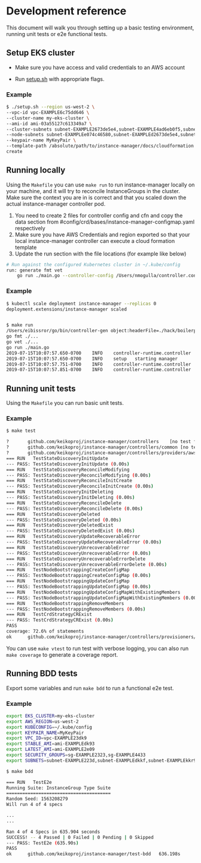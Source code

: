# Development reference

This document will walk you through setting up a basic testing environment, running unit tests or e2e functional tests.

## Setup EKS cluster

- Make sure you have access and valid credentials to an AWS account

- Run [setup.sh](../tests-bdd/setup/setup.sh) with appropriate flags.

### Example

```bash
$ ./setup.sh --region us-west-2 \
--vpc-id vpc-EXAMPLE6c75dd646 \
--cluster-name my-eks-cluster \
--ami-id ami-03a55127c613349a7 \
--cluster-subnets subnet-EXAMPLE2673de5e4,subnet-EXAMPLE4ad6eb0f5,subnet-EXAMPLE3ce858b2a \
--node-subnets subnet-EXAMPLEe074c46580,subnet-EXAMPLEd2673de5e4,subnet-EXAMPLE5fd80af561 \
--keypair-name MyKeyPair \
--template-path /absolute/path/to/instance-manager/docs/cloudformation \
create
```

## Running locally

Using the `Makefile` you can use `make run` to run instance-manager locally on your machine, and it will try to reconcile InstanceGroups in the cluster.
Make sure the context you are in is correct and that you scaled down the actual instance-manager controller pod.

1. You need to create 2 files for controller config and cfn and copy the data section from #config/crd/bases/instance-manager-configmap.yaml respectively
2. Make sure you have AWS Credentials and region exported so that your local instance-manager controller can execute a cloud formation template
3. Update the run section with the file locations (for example like below)
```bash
# Run against the configured Kubernetes cluster in ~/.kube/config
run: generate fmt vet
	go run ./main.go --controller-config /Users/nmogulla/controller.conf --controller-template /Users/nmogulla/cloudformation.template

```

### Example

```bash
$ kubectl scale deployment instance-manager --replicas 0
deployment.extensions/instance-manager scaled


$ make run
/Users/eibissror/go/bin/controller-gen object:headerFile=./hack/boilerplate.go.txt paths=./api/...
go fmt ./...
go vet ./...
go run ./main.go
2019-07-15T10:07:57.650-0700	INFO	controller-runtime.controller	Starting EventSource	{"controller": "instancegroup", "source": "kind source: /, Kind="}
2019-07-15T10:07:57.650-0700	INFO	setup	starting manager
2019-07-15T10:07:57.751-0700	INFO	controller-runtime.controller	Starting Controller	{"controller": "instancegroup"}
2019-07-15T10:07:57.851-0700	INFO	controller-runtime.controller	Starting workers	{"controller": "instancegroup", "worker count": 1}
```

## Running unit tests

Using the `Makefile` you can run basic unit tests.

### Example

```bash
$ make test

?       github.com/keikoproj/instance-manager/controllers    [no test files]
?       github.com/keikoproj/instance-manager/controllers/common [no test files]
?       github.com/keikoproj/instance-manager/controllers/providers/aws  [no test files]
=== RUN   TestStateDiscoveryInitUpdate
--- PASS: TestStateDiscoveryInitUpdate (0.00s)
=== RUN   TestStateDiscoveryReconcileModifying
--- PASS: TestStateDiscoveryReconcileModifying (0.00s)
=== RUN   TestStateDiscoveryReconcileInitCreate
--- PASS: TestStateDiscoveryReconcileInitCreate (0.00s)
=== RUN   TestStateDiscoveryInitDeleting
--- PASS: TestStateDiscoveryInitDeleting (0.00s)
=== RUN   TestStateDiscoveryReconcileDelete
--- PASS: TestStateDiscoveryReconcileDelete (0.00s)
=== RUN   TestStateDiscoveryDeleted
--- PASS: TestStateDiscoveryDeleted (0.00s)
=== RUN   TestStateDiscoveryDeletedExist
--- PASS: TestStateDiscoveryDeletedExist (0.00s)
=== RUN   TestStateDiscoveryUpdateRecoverableError
--- PASS: TestStateDiscoveryUpdateRecoverableError (0.00s)
=== RUN   TestStateDiscoveryUnrecoverableError
--- PASS: TestStateDiscoveryUnrecoverableError (0.00s)
=== RUN   TestStateDiscoveryUnrecoverableErrorDelete
--- PASS: TestStateDiscoveryUnrecoverableErrorDelete (0.00s)
=== RUN   TestNodeBootstrappingCreateConfigMap
--- PASS: TestNodeBootstrappingCreateConfigMap (0.00s)
=== RUN   TestNodeBootstrappingUpdateConfigMap
--- PASS: TestNodeBootstrappingUpdateConfigMap (0.00s)
=== RUN   TestNodeBootstrappingUpdateConfigMapWithExistingMembers
--- PASS: TestNodeBootstrappingUpdateConfigMapWithExistingMembers (0.00s)
=== RUN   TestNodeBootstrappingRemoveMembers
--- PASS: TestNodeBootstrappingRemoveMembers (0.00s)
=== RUN   TestCrdStrategyCRExist
--- PASS: TestCrdStrategyCRExist (0.00s)
PASS
coverage: 72.6% of statements
ok      github.com/keikoproj/instance-manager/controllers/provisioners/ekscloudformation 5.352s  coverage: 72.6% of statements
```

You can use `make vtest` to run test with verbose logging, you can also run `make coverage` to generate a coverage report.

## Running BDD tests

Export some variables and run `make bdd` to run a functional e2e test.

### Example

```bash
export EKS_CLUSTER=my-eks-cluster
export AWS_REGION=us-west-2
export KUBECONFIG=~/.kube/config
export KEYPAIR_NAME=MyKeyPair
export VPC_ID=vpc-EXAMPLE23dk9
export STABLE_AMI=ami-EXAMPLEdk93
export LATEST_AMI=ami-EXAMPLE2e09
export SECURITY_GROUPS=sg-EXAMPLE2323,sg-EXAMPLE4433
export SUBNETS=subnet-EXAMPLE223d,subnet-EXAMPLEdkkf,subnet-EXAMPLEkkr9

$ make bdd

=== RUN   TestE2e
Running Suite: InstanceGroup Type Suite
=======================================
Random Seed: 1563208279
Will run 4 of 4 specs

...
...

Ran 4 of 4 Specs in 635.904 seconds
SUCCESS! -- 4 Passed | 0 Failed | 0 Pending | 0 Skipped
--- PASS: TestE2e (635.90s)
PASS
ok      github.com/keikoproj/instance-manager/test-bdd   636.198s
```
